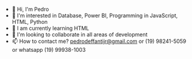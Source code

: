 - 👋 Hi, I'm Pedro
- 👀 I'm interested in Database, Power BI, Programming in JavaScript, HTML, Python
- 🌱 I am currently learning HTML
- 💞️ I'm looking to collaborate in all areas of development
- 📫 How to contact me? pedrodeffantijr@gmail.com or (19) 98241-5059 or whatsapp (19) 99938-1003

<!---
pedrodeffanti/pedrodeffanti is a ✨ special ✨ repository because its `README.md` (this file) appears on your GitHub profile.
You can click the Preview link to take a look at your changes.
--->
